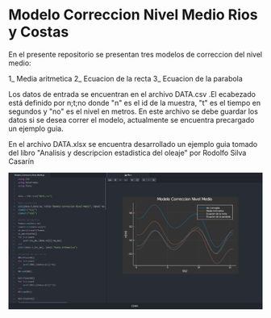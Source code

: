 # Modelo Correccion Nivel Medio Rios y Costas

En el presente repositorio se presentan tres modelos de correccion del nivel medio:

1_ Media aritmetica
2_ Ecuacion de la recta
3_ Ecuacion de la parabola

Los datos de entrada se encuentran en el archivo DATA.csv .El ecabezado está definido por n;t;no  donde "n" es el id de la muestra, "t" es el tiempo en segundos y "no" es el nivel en metros. En este archivo se debe guardar los datos si se desea correr el modelo, actualmente se encuentra precargado un ejemplo guia.

En el archivo DATA.xlsx se encuentra desarrollado un ejemplo guia tomado del libro "Analisis y descripcion estadistica del oleaje" por Rodolfo Silva Casarín


![Screenshot](Captura.PNG)

